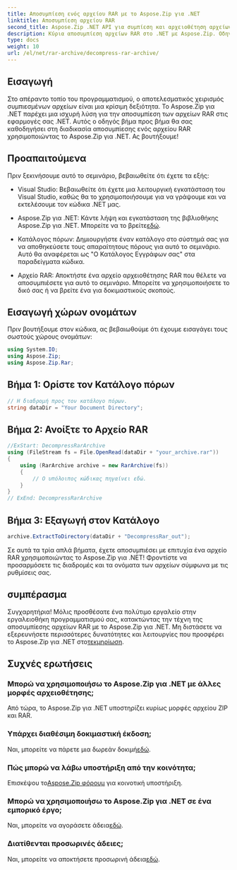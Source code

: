 ```yaml
---
title: Αποσυμπίεση ενός αρχείου RAR με το Aspose.Zip για .NET
linktitle: Αποσυμπίεση αρχείου RAR
second_title: Aspose.Zip .NET API για συμπίεση και αρχειοθέτηση αρχείων
description: Κύρια αποσυμπίεση αρχείων RAR στο .NET με Aspose.Zip. Οδηγός βήμα προς βήμα για αποτελεσματικό χειρισμό αρχείων. Κατεβάστε τώρα!
type: docs
weight: 10
url: /el/net/rar-archive/decompress-rar-archive/
---
```


## Εισαγωγή

Στο απέραντο τοπίο του προγραμματισμού, ο αποτελεσματικός χειρισμός συμπιεσμένων αρχείων είναι μια κρίσιμη δεξιότητα. Το Aspose.Zip για .NET παρέχει μια ισχυρή λύση για την αποσυμπίεση των αρχείων RAR στις εφαρμογές σας .NET. Αυτός ο οδηγός βήμα προς βήμα θα σας καθοδηγήσει στη διαδικασία αποσυμπίεσης ενός αρχείου RAR χρησιμοποιώντας το Aspose.Zip για .NET. Ας βουτήξουμε!

## Προαπαιτούμενα

Πριν ξεκινήσουμε αυτό το σεμινάριο, βεβαιωθείτε ότι έχετε τα εξής:

- Visual Studio: Βεβαιωθείτε ότι έχετε μια λειτουργική εγκατάσταση του Visual Studio, καθώς θα το χρησιμοποιήσουμε για να γράψουμε και να εκτελέσουμε τον κώδικα .NET μας.

-  Aspose.Zip για .NET: Κάντε λήψη και εγκατάσταση της βιβλιοθήκης Aspose.Zip για .NET. Μπορείτε να το βρείτε[εδώ](https://releases.aspose.com/zip/net/).

- Κατάλογος πόρων: Δημιουργήστε έναν κατάλογο στο σύστημά σας για να αποθηκεύσετε τους απαραίτητους πόρους για αυτό το σεμινάριο. Αυτό θα αναφέρεται ως "Ο Κατάλογος Εγγράφων σας" στα παραδείγματα κώδικα.

- Αρχείο RAR: Αποκτήστε ένα αρχείο αρχειοθέτησης RAR που θέλετε να αποσυμπιέσετε για αυτό το σεμινάριο. Μπορείτε να χρησιμοποιήσετε το δικό σας ή να βρείτε ένα για δοκιμαστικούς σκοπούς.

## Εισαγωγή χώρων ονομάτων

Πριν βουτήξουμε στον κώδικα, ας βεβαιωθούμε ότι έχουμε εισαγάγει τους σωστούς χώρους ονομάτων:

```csharp
using System.IO;
using Aspose.Zip;
using Aspose.Zip.Rar;
```

## Βήμα 1: Ορίστε τον Κατάλογο πόρων

```csharp
// Η διαδρομή προς τον κατάλογο πόρων.
string dataDir = "Your Document Directory";
```

## Βήμα 2: Ανοίξτε το Αρχείο RAR

```csharp
//ExStart: DecompressRarArchive
using (FileStream fs = File.OpenRead(dataDir + "your_archive.rar"))
{
    using (RarArchive archive = new RarArchive(fs))
    {
        // Ο υπόλοιπος κώδικας πηγαίνει εδώ.
    }
}
// ExEnd: DecompressRarArchive
```

## Βήμα 3: Εξαγωγή στον Κατάλογο

```csharp
archive.ExtractToDirectory(dataDir + "DecompressRar_out");
```

Σε αυτά τα τρία απλά βήματα, έχετε αποσυμπιέσει με επιτυχία ένα αρχείο RAR χρησιμοποιώντας το Aspose.Zip για .NET! Φροντίστε να προσαρμόσετε τις διαδρομές και τα ονόματα των αρχείων σύμφωνα με τις ρυθμίσεις σας.

## συμπέρασμα

 Συγχαρητήρια! Μόλις προσθέσατε ένα πολύτιμο εργαλείο στην εργαλειοθήκη προγραμματισμού σας, κατακτώντας την τέχνη της αποσυμπίεσης αρχείων RAR με το Aspose.Zip για .NET. Μη διστάσετε να εξερευνήσετε περισσότερες δυνατότητες και λειτουργίες που προσφέρει το Aspose.Zip για .NET στο[τεκμηρίωση](https://reference.aspose.com/zip/net/).

## Συχνές ερωτήσεις

### Μπορώ να χρησιμοποιήσω το Aspose.Zip για .NET με άλλες μορφές αρχειοθέτησης;
Από τώρα, το Aspose.Zip για .NET υποστηρίζει κυρίως μορφές αρχείου ZIP και RAR.

### Υπάρχει διαθέσιμη δοκιμαστική έκδοση;
 Ναι, μπορείτε να πάρετε μια δωρεάν δοκιμή[εδώ](https://releases.aspose.com/).

### Πώς μπορώ να λάβω υποστήριξη από την κοινότητα;
 Επισκέψου το[Aspose.Zip φόρουμ](https://forum.aspose.com/c/zip/37) για κοινοτική υποστήριξη.

### Μπορώ να χρησιμοποιήσω το Aspose.Zip για .NET σε ένα εμπορικό έργο;
 Ναι, μπορείτε να αγοράσετε άδεια[εδώ](https://purchase.aspose.com/buy).

### Διατίθενται προσωρινές άδειες;
 Ναι, μπορείτε να αποκτήσετε προσωρινή άδεια[εδώ](https://purchase.aspose.com/temporary-license/).

